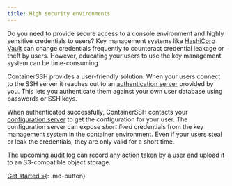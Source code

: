 ```yaml
---
title: High security environments
---
```


Do you need to provide secure access to a console environment and highly sensitive credentials to users? Key management systems like [HashiCorp Vault](https://www.vaultproject.io/) can change credentials frequently to counteract credential leakage or theft by users. However, educating your users to use the key management system can be time-consuming. 

ContainerSSH provides a user-friendly solution. When your users connect to the SSH server it reaches out to an [authentication server](../reference/auth.md) provided by you. This lets you authenticate them against your own user database using passwords or SSH keys.

When authenticated successfully, ContainerSSH contacts your [configuration server](../reference/configserver.md) to get the configuration for your user. The configuration server can expose *short lived* credentials from the key management system in the container environment. Even if your users steal or leak the credentials, they are only valid for a short time.

The upcoming [audit log](../reference/upcoming/audit.md) can record any action taken by a user and upload it to an S3-compatible object storage.

[Get started »](../getting-started/index.md){: .md-button}